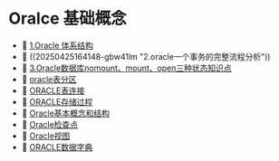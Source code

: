 # Oralce 基础概念

- 📄 [1.Oracle 体系结构](Oralce%20基础概念/1.Oracle%20体系结构.md)
- 📄 ((20250425164148-gbw41lm "2.oracle一个事务的完整流程分析"))
- 📄 [3.Oracle数据库nomount、mount、open三种状态知识点](Oralce%20基础概念/3.Oracle数据库nomount、mount、open三种状态知识点.md)
- 📄 [oracle表分区](Oralce%20基础概念/oracle表分区.md)
- 📄 [ORACLE表连接](Oralce%20基础概念/ORACLE表连接.md)
- 📄 [ORACLE存储过程](Oralce%20基础概念/ORACLE存储过程.md)
- 📄 [Oracle基本概念和结构](Oralce%20基础概念/Oracle基本概念和结构.md)
- 📄 [Oracle检查点](Oralce%20基础概念/Oracle检查点.md)
- 📄 [Oracle视图](Oralce%20基础概念/Oracle视图.md)
- 📄 [ORACLE数据字典](Oralce%20基础概念/ORACLE数据字典.md)

‍
